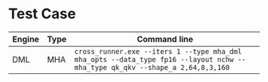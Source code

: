 # Test Case
|Engine| Type|Command line|
|----|---|---|
|DML|MHA|`cross_runner.exe --iters 1 --type mha_dml mha_opts --data_type fp16 --layout nchw --mha_type qk_qkv --shape_a 2,64,8,3,160`|